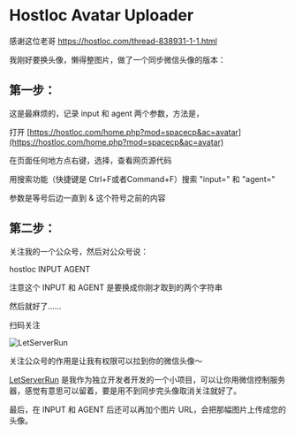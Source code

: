 # Hostloc Avatar Uploader

感谢这位老哥 https://hostloc.com/thread-838931-1-1.html

我刚好要换头像，懒得整图片，做了一个同步微信头像的版本：

## 第一步：
这是最麻烦的，记录 input 和 agent 两个参数，方法是，

打开 [https://hostloc.com/home.php?mod=spacecp&ac=avatar](https://hostloc.com/home.php?mod=spacecp&ac=avatar)

在页面任何地方点右键，选择，查看网页源代码

用搜索功能（快捷键是 Ctrl+F或者Command+F）搜索 "input=" 和 "agent="

参数是等号后边一直到 & 这个符号之前的内容

## 第二步：

关注我的一个公众号，然后对公众号说：

hostloc INPUT AGENT

注意这个 INPUT 和 AGENT 是要换成你刚才取到的两个字符串

然后就好了……

扫码关注

![LetServerRun](https://static.crandom.com/hackfan/letserverrun.jpg)

关注公众号的作用是让我有权限可以拉到你的微信头像～

[LetServerRun](https://letserver.run) 是我作为独立开发者开发的一个小项目，可以让你用微信控制服务器，感觉有意思可以留着，要是用不到同步完头像取消关注就好了。

最后，在 INPUT 和 AGENT 后还可以再加个图片 URL，会把那幅图片上传成您的头像。
